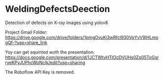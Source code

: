 # WeldingDefectsDeection
Detection of defects on X-ray images using yolov8

Project Gmail Folder: https://drive.google.com/drive/folders/1pmgOvuKj3wRfcl930VqYvV9lHLmogQf-?usp=share_link

Yoy can get aquinted woth the presentation: https://docs.google.com/presentation/d/1JCTWtvHTIOcDVUHs0Zp05ToGsrryeKPyJUPhcWoNcIk/edit?usp=sharing

The Roboflow API Key is removed.
